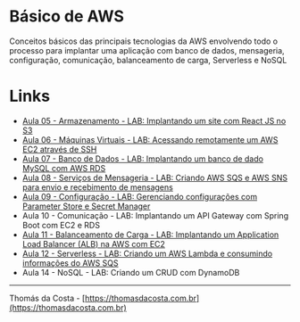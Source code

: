 # Básico de AWS

Conceitos básicos das principais tecnologias da AWS envolvendo todo o processo para implantar uma aplicação com banco de dados, mensageria, configuração, comunicação, balanceamento de carga, Serverless e NoSQL

# Links

- [Aula 05 - Armazenamento - LAB: Implantando um site com React JS no S3](https://thomasdacosta.com.br/2023/08/24/step-by-step-implantando-um-site-com-react-js-no-s3/)
- [Aula 06 - Máquinas Virtuais - LAB: Acessando remotamente um AWS EC2 através de SSH](https://thomasdacosta.com.br/2023/09/03/step-by-step-acessando-remotamente-um-aws-ec2-atraves-de-ssh/)
- [Aula 07 - Banco de Dados - LAB: Implantando um banco de dado MySQL com AWS RDS](https://thomasdacosta.com.br/2023/09/09/step-by-step-implantando-um-banco-de-dado-mysql-com-aws-rds/)
- [Aula 08 - Serviços de Mensageria - LAB: Criando AWS SQS e AWS SNS para envio e recebimento de mensagens](https://thomasdacosta.com.br/2023/09/17/step-by-step-criando-aws-sqs-e-aws-sns-para-envio-e-recebimento-de-mensagens/)
- [Aula 09 - Configuração - LAB: Gerenciando configurações com Parameter Store e Secret Manager](https://thomasdacosta.com.br/2023/09/23/step-by-step-gerenciando-configuracoes-com-parameter-store-e-efetuando-o-deploy-com-cloudformation/)
- Aula 10 - Comunicação - LAB: Implantando um API Gateway com Spring Boot com EC2 e RDS
- [Aula 11 - Balanceamento de Carga - LAB: Implantando um Application Load Balancer (ALB) na AWS com EC2](https://thomasdacosta.com.br/2023/04/23/step-by-step-implantando-um-application-load-balancer-alb-na-aws-com-ec2/)
- [Aula 12 - Serverless - LAB: Criando um AWS Lambda e consumindo informações do AWS SQS](https://thomasdacosta.com.br/2023/04/15/passo-a-passo-criando-um-aws-lambda-e-consumindo-informacoes-do-aws-sqs/)
- Aula 14 - NoSQL - LAB: Criando um CRUD com DynamoDB

---

Thomás da Costa - [https://thomasdacosta.com.br](https://thomasdacosta.com.br)